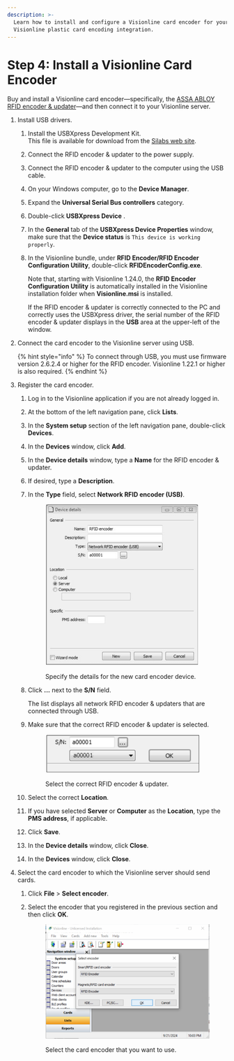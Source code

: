 ```yaml
---
description: >-
  Learn how to install and configure a Visionline card encoder for your
  Visionline plastic card encoding integration.
---
```


# Step 4: Install a Visionline Card Encoder

Buy and install a Visionline card encoder—specifically, the [ASSA ABLOY RFID encoder & updater](https://estore.assaabloyglobalsolutions.com/no/marine/rfid-encoder-updater-complete.html)—and then connect it to your Visionline server.

1. Install USB drivers.
   1. Install the USBXpress Development Kit.\
      This file is available for download from the [Silabs web site](https://www.silabs.com/Support%20Documents/Software/USBXpress_Install.exe).
   2. Connect the RFID encoder & updater to the power supply.
   3. Connect the RFID encoder & updater to the computer using the USB cable.
   4. On your Windows computer, go to the **Device Manager**.
   5. Expand the **Universal Serial Bus controllers** category.
   6. Double-click **USBXpress Device** .
   7. In the **General** tab of the **USBXpress Device Properties** window, make sure that the **Device status** is `This device is working properly`.
   8.  In the Visionline bundle, under **RFID Encoder/RFID Encoder Configuration Utility**, double-click **RFIDEncoderConfig.exe**.

       Note that, starting with Visionline 1.24.0, the **RFID Encoder Configuration Utility** is automatically installed in the Visionline installation folder when **Visionline.msi** is installed.

       If the RFID encoder & updater is correctly connected to the PC and correctly uses the USBXpress driver, the serial number of the RFID encoder & updater displays in the **USB** area at the upper-left of the window.
2.  Connect the card encoder to the Visionline server using USB.

    {% hint style="info" %}
    To connect through USB, you must use firmware version 2.6.2.4 or higher for the RFID encoder. Visionline 1.22.1 or higher is also required.
    {% endhint %}
3. Register the card encoder.
   1. Log in to the Visionline application if you are not already logged in.
   2. At the bottom of the left navigation pane, click **Lists**.
   3. In the **System setup** section of the left navigation pane, double-click **Devices**.
   4. In the **Devices** window, click **Add**.
   5. In the **Device details** window, type a **Name** for the RFID encoder & updater.
   6. If desired, type a **Description**.
   7.  In the **Type** field, select **Network RFID encoder (USB)**.

       <figure><img src="../../../../../.gitbook/assets/visionline-card-encoder-device-details-window.png" alt="Specify the details for the new card encoder device." width="350"><figcaption><p>Specify the details for the new card encoder device.</p></figcaption></figure>
   8.  Click **...** next to the **S/N** field.

       The list displays all network RFID encoder & updaters that are connected through USB.
   9.  Make sure that the correct RFID encoder & updater is selected.

       <figure><img src="../../../../../.gitbook/assets/visionline-card-encoder-select-s-n-field.png" alt="Select the correct RFID encoder &#x26; updater." width="354"><figcaption><p>Select the correct RFID encoder &#x26; updater.</p></figcaption></figure>
   10. Select the correct **Location**.
   11. If you have selected **Server** or **Computer** as the **Location**, type the **PMS address**, if applicable.
   12. Click **Save**.
   13. In the **Device details** window, click **Close**.
   14. In the **Devices** window, click **Close**.
4. Select the card encoder to which the Visionline server should send cards.
   1. Click **File** > **Select encoder**.
   2.  Select the encoder that you registered in the previous section and then click **OK**.

       <figure><img src="../../../../../.gitbook/assets/visionline-select-encoder-window.png" alt="Select the card encoder that you want to use." width="563"><figcaption><p>Select the card encoder that you want to use.</p></figcaption></figure>
